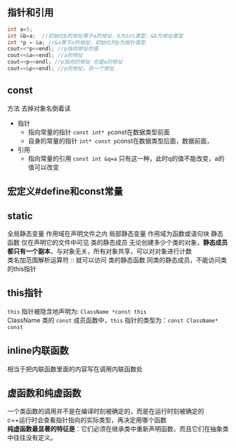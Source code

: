 ## 指针和引用
```c++
int a=5;
int &b=a;  //初始化b的地址等于a的地址，b为int类型，&b为地址类型
int *p = &a; //&a等于a的地址，初始化时p为指针类型
cout<<*p<<endl; //p指向地址的值
cout<<&a<<endl; //a的地址
cout<<p<<endl; //p指向的地址 也是a的地址
cout<<&p<<endl; //p的地址，另一个地址
```
## const
方法 去掉对象名倒着读
+ 指针
  + 指向常量的指针 `const int* p`const在数据类型前面
  + 自身的常量的指针 `int* const p`const在数据类型后面，数据前面，
+ 引用
  + 指向常量的引用 `const int &q=a` 只有这一种，此时q的值不能改变，a的值可以改变
## 宏定义#define和const常量
## static
全局静态变量  作用域在声明文件之内
局部静态变量  作用域为函数或语句块
静态函数  仅在声明它的文件中可见
类的静态成员  无论创建多少个类的对象，**静态成员都只有一个副本**，与对象无关，所有对象共享，可以对对象进行计数  
  类名加范围解析运算符 :: 就可以访问
类的静态函数  同类的静态成员，不能访问类的this指针
## this指针
`this` 指针被隐含地声明为: ` ClassName *const this `  
ClassName 类的 `const` 成员函数中，`this` 指针的类型为：`const ClassName* const`  
## inline内联函数  
相当于把内联函数里面的内容写在调用内联函数处  
## 虚函数和纯虚函数
一个类函数的调用并不是在编译时刻被确定的，而是在运行时刻被确定的  
c++运行时会查看指针指向的实际类型，再决定用哪个函数  
**纯虚函数最显著的特征是**：它们必须在继承类中重新声明函数，而且它们在抽象类中往往没有定义。
